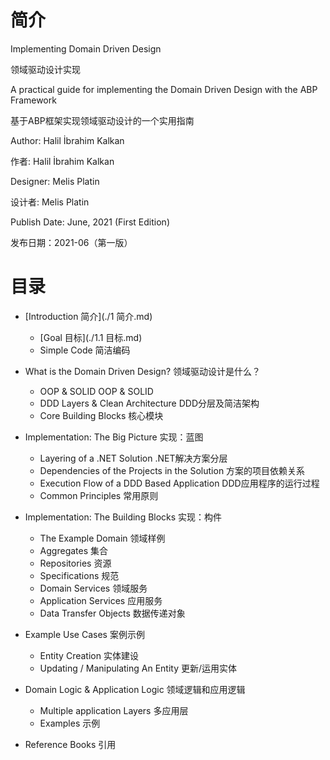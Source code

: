 # 简介

Implementing Domain Driven Design

领域驱动设计实现

A practical guide for implementing the Domain Driven Design with the ABP Framework

基于ABP框架实现领域驱动设计的一个实用指南

Author: Halil İbrahim Kalkan

作者: Halil İbrahim Kalkan

Designer: Melis Platin

设计者: Melis Platin

Publish Date: June, 2021 (First Edition)

发布日期：2021-06（第一版）



# 目录

- [Introduction 简介](./1 简介.md)
  - [Goal 目标](./1.1 目标.md)
  - Simple Code 简洁编码
- What is the Domain Driven Design? 领域驱动设计是什么？
  - OOP & SOLID OOP & SOLID
  - DDD Layers & Clean Architecture DDD分层及简洁架构
  - Core Building Blocks 核心模块
- Implementation: The Big Picture 实现：蓝图
  - Layering of a .NET Solution .NET解决方案分层
  - Dependencies of the Projects in the Solution 方案的项目依赖关系
  - Execution Flow of a DDD Based Application DDD应用程序的运行过程
  - Common Principles 常用原则
- Implementation: The Building Blocks 实现：构件
  - The Example Domain 领域样例
  - Aggregates 集合
  - Repositories 资源
  - Specifications 规范
  - Domain Services 领域服务
  - Application Services 应用服务
  - Data Transfer Objects 数据传递对象

- Example Use Cases 案例示例
  - Entity Creation 实体建设
  - Updating / Manipulating An Entity 更新/运用实体
- Domain Logic & Application Logic 领域逻辑和应用逻辑
  - Multiple application Layers 多应用层
  - Examples 示例
- Reference Books 引用
